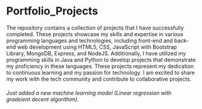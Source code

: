 # Portfolio_Projects
The repository contains a collection of projects that I have successfully completed. These projects showcase my skills and expertise in various programming languages and technologies, including front-end and back-end web development using HTML5, CSS, JavaScript with Bootstrap Library, MongoDB, Express, and NodeJS. Additionally, I have utilized my programming skills in Java and Python to develop projects that demonstrate my proficiency in these languages. These projects represent my dedication to continuous learning and my passion for technology. I am excited to share my work with the tech community and contribute to collaborative projects.
###### Just added a new machine learning model (Linear regression with gradeient decent algorithim).
